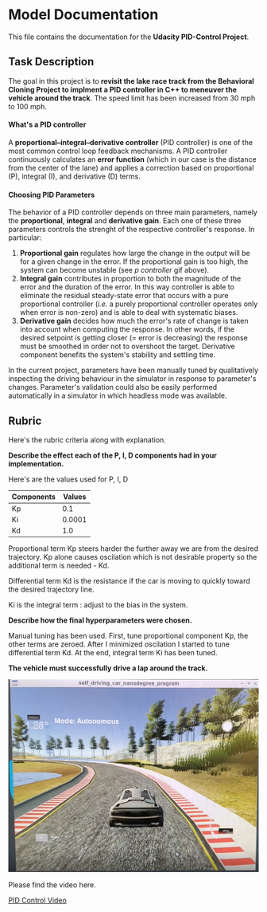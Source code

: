 # Model Documentation

This file contains the documentation for the **Udacity PID-Control Project**.

## Task Description

The goal in this project is to **revisit the lake race track from the Behavioral Cloning Project to implment a PID controller in C++ to meneuver the vehicle around the track**. The speed limit has been increased from 30 mph to 100 mph.

#### What's a PID controller

A **proportional–integral–derivative controller** (PID controller) is one of the most common control loop feedback mechanisms. A PID controller continuously calculates an **error function** (which in our case is the distance from the center of the lane) and applies a correction based on proportional (P), integral (I), and derivative (D) terms.

#### Choosing PID Parameters
The behavior of a PID controller depends on three main parameters, namely the **proportional**, **integral** and **derivative gain**. Each one of these three parameters controls the strenght of the respective controller's response. In particular:
1. **Proportional gain** regulates how large the change in the output will be for a given change in the error. If the proportional gain is too high, the system can become unstable (see *p controller* gif above).
2. **Integral gain** contributes in proportion to both the magnitude of the error and the duration of the error. In this way controller is able to eliminate the residual steady-state error that occurs with a pure proportional controller (*i.e.* a purely proportional controller operates only when error is non-zero) and is able to deal with systematic biases.
3. **Derivative gain** decides how much the error's rate of change is taken into account when computing the response. In other words, if the desired setpoint is getting closer (= error is decreasing) the response must be smoothed in order not to overshoot the target. Derivative component benefits the system's stability and settling time.

In the current project, parameters have been manually tuned by qualitatively inspecting the driving behaviour in the simulator in response to parameter's changes. Parameter's validation could also be easily performed automatically in a simulator in which headless mode was available.

## Rubric

Here's the rubric criteria along with explanation.

**Describe the effect each of the P, I, D components had in your implementation.** 

Here's are the values used for P, I, D

| Components    | Values  |
| --------------|---------|
| Kp | 0.1 |
| Ki | 0.0001 |
| Kd | 1.0 |

Proportional term Kp steers harder the further away we are from the desired trajectory. Kp alone causes oscilation which is not desirable property so the additional term is needed - Kd.

Differential term Kd is the resistance if the car is moving to quickly toward the desired trajectory line.

Ki is the integral term : adjust to the bias in the system.

**Describe how the final hyperparameters were chosen.**

Manual tuning has been used. First, tune proportional component Kp, the other terms are zeroed. After I minimized oscilation I started to tune differential term Kd. At the end, integral term Ki has been tuned.

**The vehicle must successfully drive a lap around the track.**

![PID Control Image](/screens/PIDControl.PNG) 

Please find the video here. 

[PID Control Video](/video/PIDControl.mp4) 
